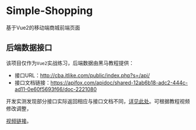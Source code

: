 # Simple-Shopping
基于Vue2的移动端商城前端页面

## 后端数据接口
该项目仅作为`Vue2`实战练习，后端数据由黑马教程提供：
- 接口URL：http://cba.itlike.com/public/index.php?s=/api/
- 接口文档链接：https://apifox.com/apidoc/shared-12ab6b18-adc2-444c-ad11-0e60f5693f66/doc-2221080
 
开发实测发现部分接口实际返回相应与接口文档不同，[详见此处](./error_in_document.md)。可根据教程视频修改调整，

[视频链接](https://www.bilibili.com/video/BV1HV4y1a7n4)。

